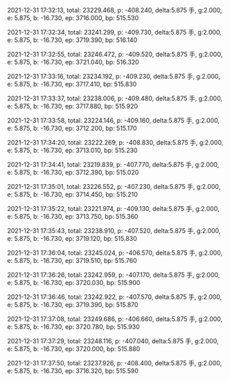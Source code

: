 2021-12-31 17:32:13, total: 23229.468, p: -408.240, delta:5.875 手, g:2.000, e: 5.875, b: -16.730, ep: 3716.000, bp: 515.530

2021-12-31 17:32:34, total: 23241.299, p: -409.730, delta:5.875 手, g:2.000, e: 5.875, b: -16.730, ep: 3719.390, bp: 516.140

2021-12-31 17:32:55, total: 23246.472, p: -409.520, delta:5.875 手, g:2.000, e: 5.875, b: -16.730, ep: 3721.040, bp: 516.320

2021-12-31 17:33:16, total: 23234.192, p: -409.230, delta:5.875 手, g:2.000, e: 5.875, b: -16.730, ep: 3717.410, bp: 515.830

2021-12-31 17:33:37, total: 23238.006, p: -409.480, delta:5.875 手, g:2.000, e: 5.875, b: -16.730, ep: 3717.880, bp: 515.920

2021-12-31 17:33:58, total: 23224.146, p: -409.160, delta:5.875 手, g:2.000, e: 5.875, b: -16.730, ep: 3712.200, bp: 515.170

2021-12-31 17:34:20, total: 23222.269, p: -408.830, delta:5.875 手, g:2.000, e: 5.875, b: -16.730, ep: 3713.010, bp: 515.230

2021-12-31 17:34:41, total: 23219.839, p: -407.770, delta:5.875 手, g:2.000, e: 5.875, b: -16.730, ep: 3712.390, bp: 515.020

2021-12-31 17:35:01, total: 23226.552, p: -407.230, delta:5.875 手, g:2.000, e: 5.875, b: -16.730, ep: 3714.450, bp: 515.210

2021-12-31 17:35:22, total: 23221.974, p: -409.130, delta:5.875 手, g:2.000, e: 5.875, b: -16.730, ep: 3713.750, bp: 515.360

2021-12-31 17:35:43, total: 23238.910, p: -407.520, delta:5.875 手, g:2.000, e: 5.875, b: -16.730, ep: 3719.120, bp: 515.830

2021-12-31 17:36:04, total: 23245.024, p: -406.570, delta:5.875 手, g:2.000, e: 5.875, b: -16.730, ep: 3719.510, bp: 515.760

2021-12-31 17:36:26, total: 23242.959, p: -407.170, delta:5.875 手, g:2.000, e: 5.875, b: -16.730, ep: 3720.030, bp: 515.900

2021-12-31 17:36:46, total: 23242.922, p: -407.570, delta:5.875 手, g:2.000, e: 5.875, b: -16.730, ep: 3719.390, bp: 515.870

2021-12-31 17:37:08, total: 23249.686, p: -406.660, delta:5.875 手, g:2.000, e: 5.875, b: -16.730, ep: 3720.780, bp: 515.930

2021-12-31 17:37:29, total: 23248.116, p: -407.040, delta:5.875 手, g:2.000, e: 5.875, b: -16.730, ep: 3720.000, bp: 515.880

2021-12-31 17:37:50, total: 23237.926, p: -408.400, delta:5.875 手, g:2.000, e: 5.875, b: -16.730, ep: 3716.320, bp: 515.590